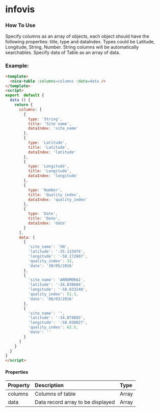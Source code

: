 # infovis

### How To Use

Specify columns as an array of objects, each object should have the following properties: title, type and dataIndex. Types could be Latitude, Longitude, String, Number. String columns will be automatically searchables.
Specify data of Table as an array of data.

### Example:

```html
<template>
  <nice-table :columns=columns :data=data />
</template>
<script>
export  default {
  data () {
    return {
      columns: [
        {
          type: 'String',
          title: 'Site name',
          dataIndex: 'site_name'
        },
        {
          type: 'Latitude',
          title: 'Latitude',
          dataIndex: 'latitude'
        },
        {
          type: 'Longitude',
          title: 'Longitude',
          dataIndex: 'longitude'
        },
        {
          type: 'Number',
          title: 'Quality index',
          dataIndex: 'quality_index'
        },
        {
          type: 'Date',
          title: 'Date',
          dataIndex: 'date'
        }
      ],
      data: [
        {
          'site_name': 'SN',
          'latitude': '-35.115974',
          'longitude': '-58.172607',
          'quality_index': 32,
          'date': '30/05/2016'
        },
        {
          'site_name': 'ARROMORA1',
          'latitude': '-34.838684',
          'longitude': '-58.833248',
          'quality_index': 51.3,
          'date': '08/03/2016'
        },
        {
          'site_name': '',
          'latitude': '-34.874893',
          'longitude': '-58.030827',
          'quality_index': 62.5,
          'date': ''
        }
      ]
    }
  }
}
</script>
```

#### Properties

| Property      | Description                       | Type  |
| :---          | :---                              | :---  |
| columns       | Columns of table                  | Array |
| data          | Data record array to be displayed | Array |